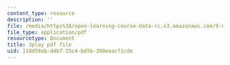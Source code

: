 ```yaml
---
content_type: resource
description: ''
file: /media/https%3A/open-learning-course-data-rc.s3.amazonaws.com/9-00sc-introduction-to-psychology-fall-2011/118d59abd4b715c4bd5b390eeacf1cde_v4ur5mna060.pdf
file_type: application/pdf
resourcetype: Document
title: 3play pdf file
uid: 118d59ab-d4b7-15c4-bd5b-390eeacf1cde
---
```

